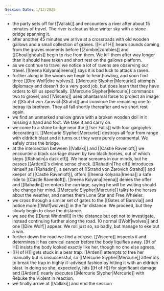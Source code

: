 ```yaml
---
Session Date: 1/12/2025
---
```

- the party sets off for [[Vallaki]] and encounters a river after about 15 minutes of travel. The river is clear as blue winter sky with a stone bridge spanning it.
- after another 45 minutes we arrive at a crossroads with old wooden gallows and a small collection of graves. [[H of H]] hears sounds coming from the graves moments before [[Zombie|zombies]]  and [[Ghoul|ghouls]] begin to rise from them. We kill them after way longer than it should have taken and short rest on the gallows platform.
- as we continue to travel we notice a lot of ravens are observing our travel. [[Ireena Kolyana|Ireena]] says it is bad luck to attack a raven.
- further along in the woods we begin to hear howling, and soon find three [[Dire Wolf|dire wolves]]. [[Mercurie Slypher|Mercurie]] attempts diplomacy and doesn't do a very good job, but does learn that they have orders to kill us specifically. [[Mercurie Slypher|Mercurie]] commands two to grovel, and [[Viscero]] uses phantasmal force to project an image of [[Strahd von Zarovich|Strahd]] and convince the remaining one to betray its brethren. They all fall shortly thereafter and we short rest again.
- we find an unmarked shallow grave with a broken wooden doll in it missing a hand and foot. We take it and carry on.
- we come to a stone bridge near the [[Tser Falls]] with four gargoyles decorating it. [[Mercurie Slypher|Mercurie]] destroys all four from range with eldritch blast and it turns out they were purely ornamental. We safely cross the bridge.
- at the intersection between [[Vallaki]] and [[Castle Ravenloft]] we encounter a black carriage drawn by two black horses, out of which steps [[Rahadin|a dusk elf]]. We hear screams in our minds, but he passes [[Arden]]'s divine sense check. [[Rahadin|The elf]] introduces himself as [[Rahadin]], a servant of [[Strahd von Zarovich|Strahd]] and keeper of [[Castle Ravenloft]], offers [[Ireena Kolyana|Ireena]] a safe ride to [[Castle Ravenloft]]. [[Ireena Kolyana|Ireena]] denies the offer and [[Rahadin]] re-enters the carriage, saying he will be waiting should she change her mind. [[Mercurie Slypher|Mercurie]] talks to the horses about the weather, and names them Lone Star and Free Wheeler.
- we cross through a similar set of gates to the [[Gates of Barovia]] and notice more [[Wolf|wolves]] in the far distance. We proceed, but they slowly begin to close the distance.
- we see the [[Durst Windmill]] in the distance but opt not to investigate, instead continuing further along the road. 10 normal [[Wolf|wolves]] and one [[Dire Wolf]] appear. We roll just so, so badly, but manage to eke out a win.
- further down the road we find a corpse. [[Viscero]] inspects it and determines it has cervical cancer before the body liquifies away. [[H of H]] insists the body looked exactly like her, though no one else agrees.
- [[H of H]] gets stuck in a bear trap. [[Arden]] attempts to free her manually but is unsuccessful, so [[Mercurie Slypher|Mercurie]] attempts to break the trap in highly ill-advised fashion by hitting it with an eldritch blast. In doing so she, expectedly, hits [[H of H]] for significant damage and [[Arden]] nearly executes [[Mercurie Slypher|Mercurie]] with Rebuke the Violent in reaction. 
- we finally arrive at [[Vallaki]] and end the session